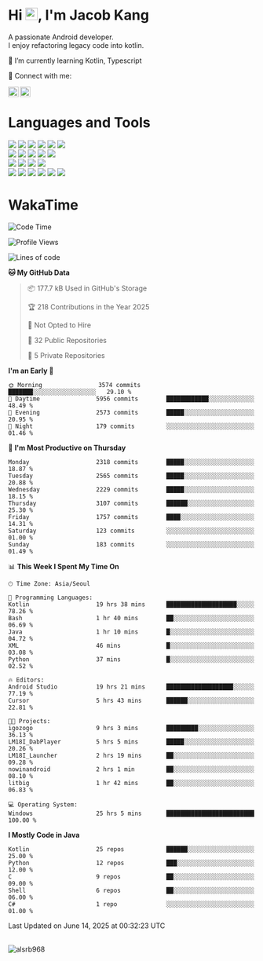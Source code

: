 # Hi <img src="https://media.giphy.com/media/hvRJCLFzcasrR4ia7z/giphy.gif" width="25px">, I'm Jacob Kang
A passionate Android developer.
</br>
I enjoy refactoring legacy code into kotlin.

🌱 I’m currently learning Kotlin, Typescript

🤝 Connect with me:

<a href="https://www.linkedin.com/in/minkyu-kang-b7477b1b2/"><img align="left" src="https://raw.githubusercontent.com/yushi1007/yushi1007/main/images/linkedin.svg" alt="Minkyu Kang | LinkedIn" width="21px"/></a>
<a href="https://www.instagram.com/_jacob_kang/"><img align="left" src="https://raw.githubusercontent.com/yushi1007/yushi1007/main/images/instagram.svg" alt="Jacob Kang | Instagram" width="21px"/></a>

</br>

# Languages and Tools

<div align="left">
<img src="https://img.shields.io/badge/java-007396?logo=java&logoColor=white"/>
<img src="https://img.shields.io/badge/kotlin-7F52FF?logo=kotlin&logoColor=white"/>
<img src="https://img.shields.io/badge/python-3776AB?logo=python&logoColor=white"/>
<img src="https://img.shields.io/badge/bash shell-4EAA25?logo=gnubash&logoColor=white"/>
<img src="https://img.shields.io/badge/c-A8B9CC?logo=c&logoColor=white"/>
<img src="https://img.shields.io/badge/c++-00599C?logo=c%2b%2b&logoColor=white"/>
</div>
<div align="left">
<img src="https://img.shields.io/badge/git-F05032?logo=git&logoColor=white"/>
<img src="https://img.shields.io/badge/github-181717?logo=github&logoColor=white"/>
<img src="https://img.shields.io/badge/mysql-4479A1?logo=mysql&logoColor=white"/>
<img src="https://img.shields.io/badge/sqlite-003B57?logo=sqlite&logoColor=white"/>
<img src="https://img.shields.io/badge/amazon AWS-232F3E?logo=amazonaws&logoColor=white"/>
</div>
<div align="left">
<img src="https://img.shields.io/badge/android-3DDC84?logo=android&logoColor=white"/>
<img src="https://img.shields.io/badge/linux-FCC624?logo=linux&logoColor=white"/>
<img src="https://img.shields.io/badge/flask-000000?logo=flask&logoColor=white"/>
<img src="https://img.shields.io/badge/arduino-00979D?logo=arduino&logoColor=white"/>
</div>
<div align="left">
<img src="https://img.shields.io/badge/slack-4A154B?logo=slack&logoColor=white"/>
<img src="https://img.shields.io/badge/notion-000000?logo=notion&logoColor=white"/>
<img src="https://img.shields.io/badge/jira-0052CC?logo=jira&logoColor=white"/>
<img src="https://img.shields.io/badge/postman-FF6C37?logo=postman&logoColor=white"/>
<img src="https://img.shields.io/badge/intellij-000000?logo=intellijidea&logoColor=white"/>
<img src="https://img.shields.io/badge/pycharm-000000?logo=pycharm&logoColor=white"/>
</div>

# WakaTime

<!--START_SECTION:waka-->
![Code Time](http://img.shields.io/badge/Code%20Time-4%2C904%20hrs%2015%20mins-blue)

![Profile Views](http://img.shields.io/badge/Profile%20Views-0-blue)

![Lines of code](https://img.shields.io/badge/From%20Hello%20World%20I%27ve%20Written-5.3%20million%20lines%20of%20code-blue)

**🐱 My GitHub Data** 

> 📦 177.7 kB Used in GitHub's Storage 
 > 
> 🏆 218 Contributions in the Year 2025
 > 
> 🚫 Not Opted to Hire
 > 
> 📜 32 Public Repositories 
 > 
> 🔑 5 Private Repositories 
 > 
**I'm an Early 🐤** 

```text
🌞 Morning                3574 commits        ███████░░░░░░░░░░░░░░░░░░   29.10 % 
🌆 Daytime                5956 commits        ████████████░░░░░░░░░░░░░   48.49 % 
🌃 Evening                2573 commits        █████░░░░░░░░░░░░░░░░░░░░   20.95 % 
🌙 Night                  179 commits         ░░░░░░░░░░░░░░░░░░░░░░░░░   01.46 % 
```
📅 **I'm Most Productive on Thursday** 

```text
Monday                   2318 commits        █████░░░░░░░░░░░░░░░░░░░░   18.87 % 
Tuesday                  2565 commits        █████░░░░░░░░░░░░░░░░░░░░   20.88 % 
Wednesday                2229 commits        █████░░░░░░░░░░░░░░░░░░░░   18.15 % 
Thursday                 3107 commits        ██████░░░░░░░░░░░░░░░░░░░   25.30 % 
Friday                   1757 commits        ████░░░░░░░░░░░░░░░░░░░░░   14.31 % 
Saturday                 123 commits         ░░░░░░░░░░░░░░░░░░░░░░░░░   01.00 % 
Sunday                   183 commits         ░░░░░░░░░░░░░░░░░░░░░░░░░   01.49 % 
```


📊 **This Week I Spent My Time On** 

```text
🕑︎ Time Zone: Asia/Seoul

💬 Programming Languages: 
Kotlin                   19 hrs 38 mins      ████████████████████░░░░░   78.26 % 
Bash                     1 hr 40 mins        ██░░░░░░░░░░░░░░░░░░░░░░░   06.69 % 
Java                     1 hr 10 mins        █░░░░░░░░░░░░░░░░░░░░░░░░   04.72 % 
XML                      46 mins             █░░░░░░░░░░░░░░░░░░░░░░░░   03.08 % 
Python                   37 mins             █░░░░░░░░░░░░░░░░░░░░░░░░   02.52 % 

🔥 Editors: 
Android Studio           19 hrs 21 mins      ███████████████████░░░░░░   77.19 % 
Cursor                   5 hrs 43 mins       ██████░░░░░░░░░░░░░░░░░░░   22.81 % 

🐱‍💻 Projects: 
igozogo                  9 hrs 3 mins        █████████░░░░░░░░░░░░░░░░   36.13 % 
LM18I_DabPlayer          5 hrs 5 mins        █████░░░░░░░░░░░░░░░░░░░░   20.26 % 
LM18I_Launcher           2 hrs 19 mins       ██░░░░░░░░░░░░░░░░░░░░░░░   09.28 % 
nowinandroid             2 hrs 1 min         ██░░░░░░░░░░░░░░░░░░░░░░░   08.10 % 
litbig                   1 hr 42 mins        ██░░░░░░░░░░░░░░░░░░░░░░░   06.83 % 

💻 Operating System: 
Windows                  25 hrs 5 mins       █████████████████████████   100.00 % 
```

**I Mostly Code in Java** 

```text
Kotlin                   25 repos            ██████░░░░░░░░░░░░░░░░░░░   25.00 % 
Python                   12 repos            ███░░░░░░░░░░░░░░░░░░░░░░   12.00 % 
C                        9 repos             ██░░░░░░░░░░░░░░░░░░░░░░░   09.00 % 
Shell                    6 repos             ██░░░░░░░░░░░░░░░░░░░░░░░   06.00 % 
C#                       1 repo              ░░░░░░░░░░░░░░░░░░░░░░░░░   01.00 % 
```




 Last Updated on June 14, 2025 at 00:32:23 UTC
<!--END_SECTION:waka-->

</br>

<div align="left">
<img align="left" src="https://github-readme-stats.vercel.app/api/top-langs?username=alsrb968&show_icons=true&locale=en&layout=compact&theme=dark" alt="alsrb968" />
</div>
